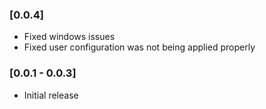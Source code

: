 ### [0.0.4]
- Fixed windows issues
- Fixed user configuration was not being applied properly

### [0.0.1 - 0.0.3]
- Initial release